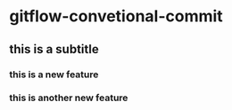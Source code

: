 # gitflow-convetional-commit

## this is a subtitle

### this is a new feature

### this is another new feature

